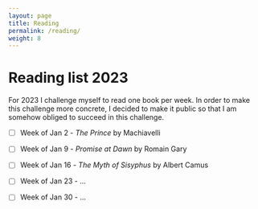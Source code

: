 ```yaml
---
layout: page
title: Reading
permalink: /reading/
weight: 8
---
```


# Reading list 2023

For 2023 I challenge myself to read one book per week. In order to make this challenge more concrete, I decided to make it public so that I am somehow obliged to succeed in this challenge.

* [ ] Week of Jan 2 - *The Prince* by Machiavelli
* [ ] Week of Jan 9 - *Promise at Dawn* by Romain Gary
* [ ] Week of Jan 16 - *The Myth of Sisyphus* by Albert Camus
* [ ] Week of Jan 23 - ...
* [ ] Week of Jan 30 - ...



